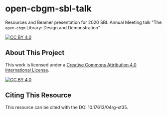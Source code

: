 # open-cbgm-sbl-talk
Resources and Beamer presentation for 2020 SBL Annual Meeting talk "The `open-cbgm` Library: Design and Demonstration"

[![CC BY 4.0][cc-by-shield]][cc-by]

## About This Project

This work is licensed under a
[Creative Commons Attribution 4.0 International License][cc-by].

[![CC BY 4.0][cc-by-image]][cc-by]

[cc-by]: http://creativecommons.org/licenses/by/4.0/
[cc-by-image]: https://i.creativecommons.org/l/by/4.0/88x31.png
[cc-by-shield]: https://img.shields.io/badge/License-CC%20BY%204.0-lightgrey.svg

## Citing This Resource
This resource can be cited with the DOI 10.17613/04rg-st35.
